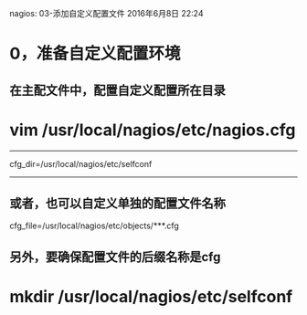 nagios: 03-添加自定义配置文件
2016年6月8日
22:24
 
0，准备自定义配置环境
=============================================
## 在主配文件中，配置自定义配置所在目录
# vim /usr/local/nagios/etc/nagios.cfg
*************************************************
cfg_dir=/usr/local/nagios/etc/selfconf
*************************************************
 
## 或者，也可以自定义单独的配置文件名称
cfg_file=/usr/local/nagios/etc/objects/***.cfg
 
## 另外，要确保配置文件的后缀名称是cfg
 
# mkdir /usr/local/nagios/etc/selfconf
